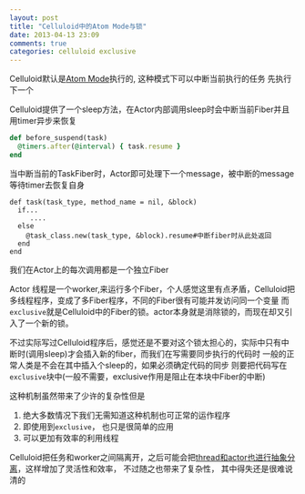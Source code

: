 ```yaml
---
layout: post
title: "Celluloid中的Atom Mode与锁"
date: 2013-04-13 23:09
comments: true
categories: celluloid exclusive
---
```

Celluloid默认是[Atom Mode](https://github.com/celluloid/celluloid/wiki/Glossary)执行的, 这种模式下可以中断当前执行的任务 先执行下一个

Celluloid提供了一个sleep方法，在Actor内部调用sleep时会中断当前Fiber并且用timer异步来恢复
```ruby
def before_suspend(task)
  @timers.after(@interval) { task.resume }
end
```
当中断当前的TaskFiber时，Actor即可处理下一个message，被中断的message等待timer去恢复自身
```
def task(task_type, method_name = nil, &block)
  if...
     ....
  else
    @task_class.new(task_type, &block).resume#中断fiber时从此处返回
  end
end
```

我们在Actor上的每次调用都是一个独立Fiber

Actor 线程是一个worker,来运行多个Fiber，个人感觉这里有点矛盾，Celluloid把多线程程序，变成了多Fiber程序，不同的Fiber很有可能并发访问同一个变量
而`exclusive`就是Celluloid中的Fiber的锁。actor本身就是消除锁的，而现在却又引入了一个新的锁。

不过实际写过Celluloid程序后，感觉还是不要对这个锁太担心的，实际中只有中断时(调用sleep)才会插入新的fiber，而我们在写需要同步执行的代码时 一般的正常人类是不会在其中插入个sleep的，如果必须确定代码的同步 则要把代码写在`exclusive`块中(一般不需要，exclusive作用是阻止在本块中Fiber的中断)

这种机制虽然带来了少许的复杂性但是

1. 绝大多数情况下我们无需知道这种机制也可正常的运作程序
2. 即使用到`exclusive`， 也只是很简单的应用
3. 可以更加有效率的利用线程

Celluloid把任务和worker之间隔离开，之后可能会把[thread和actor也进行抽象分离](https://github.com/celluloid/celluloid/wiki/GSoC-Ideas#executing-actors-in-a-thread-pool-ben-langfeld)，这样增加了灵活性和效率， 不过随之也带来了复杂性， 其中得失还是很难说清的
